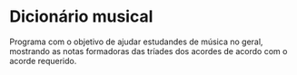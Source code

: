 # Dicionário musical
 Programa com o objetivo de ajudar estudandes de música no geral, mostrando as notas formadoras das tríades dos acordes de acordo com o acorde requerido.
